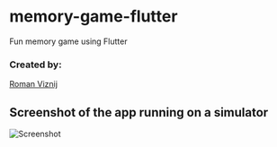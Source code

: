 # memory-game-flutter
Fun memory game using Flutter
### Created by:
[Roman Viznij](https://github.com/roman-viznij)
## Screenshot of the app running on a simulator
![Screenshot](./docs/roman-viznij-memory-game-flutter.gif)